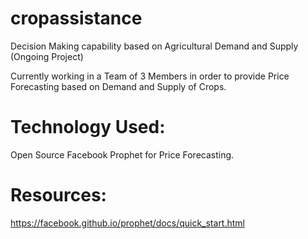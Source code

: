 # cropassistance
Decision Making capability based on Agricultural Demand and Supply
(Ongoing Project)

Currently working in a Team of 3 Members in order to provide Price Forecasting based on Demand and Supply of Crops.

# Technology Used: 
Open Source Facebook Prophet for Price Forecasting.

# Resources:
https://facebook.github.io/prophet/docs/quick_start.html




